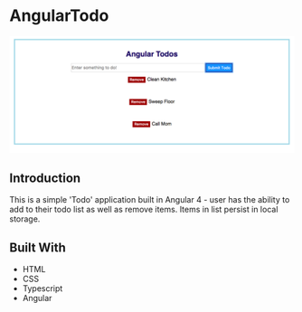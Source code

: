 # AngularTodo

![Todo Screenshot](/assets/screenshot.png?raw=true "Todo Screenshot")

## Introduction
This is a simple 'Todo' application built in Angular 4 - user has the ability to add to their todo list as well as remove items. Items in list persist in local storage. 

## Built With
* HTML
* CSS
* Typescript
* Angular

